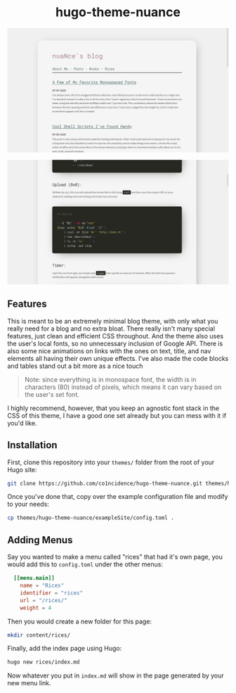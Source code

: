 <h1 align="center">hugo-theme-nuance</h1>

<p align="center"

![img](images/screenshot2.png)

</p>

<p align="center"

![img](images/screenshot.png)

</p>

## Features
This is meant to be an extremely minimal blog theme, with only what you really need for a blog and no extra bloat. There really isn't many special features, just clean and efficient CSS throughout. And the theme also uses the user's local fonts, so no unnecessary inclusion of Google API. There is also some nice animations on links with the ones on text, title, and nav elements all having their own unique effects. I've also made the code blocks and tables stand out a bit more as a nice touch

> Note: since everything is in monospace font, the width is in characters (80) instead of pixels, which means it can vary based on the user's set font.

I highly recommend, however, that you keep an agnostic font stack in the CSS of this theme, I have a good one set already but you can mess with it if you'd like.

## Installation
First, clone this repository into your `themes/` folder from the root of your Hugo site:
```sh
git clone https://github.com/co1ncidence/hugo-theme-nuance.git themes/hugo-theme-nuance
```
Once you've done that, copy over the example configuration file and modify to your needs:
```sh
cp themes/hugo-theme-nuance/exampleSite/config.toml .
```

## Adding Menus
Say you wanted to make a menu called "rices" that had it's own page, you would add this to `config.toml` under the other menus:
```toml
  [[menu.main]]
    name = "Rices"
    identifier = "rices"
    url = "/rices/"
    weight = 4
```
Then you would create a new folder for this page:
```sh
mkdir content/rices/
```
Finally, add the index page using Hugo:
```sh
hugo new rices/index.md
```
Now whatever you put in `index.md` will show in the page generated by your new menu link.
